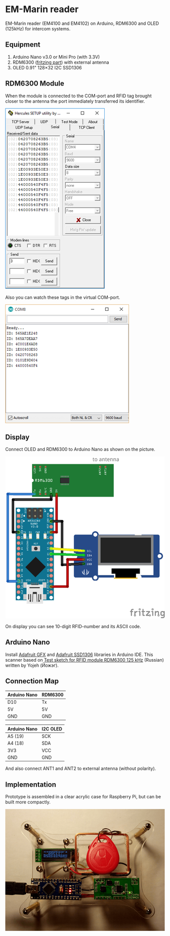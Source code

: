 # EM-Marin reader

EM-Marin reader (EM4100 and EM4102) on Arduino, RDM6300 and OLED (125kHz) for intercom systems.

## Equipment

1. Arduino Nano v3.0 or Mini Pro (with 3.3V)
2. RDM6300 ([fritzing part](./fritzing-scheme/RDM6300.fzpz)) with external antenna
3. OLED 0.91" 128×32 I2C SSD1306

## RDM6300 Module

When the module is connected to the COM-port and RFID tag brought closer to the antenna the port immediately transferred its identifier.

![Arduino_Nano_RDM6300_oled_photo](./pics/Arduino_Nano_RDM6300_oled_2.png)

Also you can watch these tags in the virtual COM-port.

![Arduino_Nano_RDM6300_oled_photo](./pics/Arduino_Nano_RDM6300_oled_3.png)

## Display

Connect OLED and RDM6300 to Arduino Nano as shown on the picture.

![Arduino_Nano_RDM6300_oled_scheme](./fritzing-scheme/Arduino_Nano_RDM6300_oled_bb.png)

On display you can see 10-digit RFID-number and its ASCII code.

## Arduino Nano

Install [Adafruit GFX](https://github.com/adafruit/Adafruit-GFX-Library) and [Adafruit SSD1306](https://github.com/adafruit/Adafruit_SSD1306) libraries in Arduino IDE. This scanner based on [Test sketch for RFID module RDM6300 125 kHz](http://forum.arduino.ua/viewtopic.php?id=345) (Russian) written by Yojeh (Йожэг).

## Connection Map

| Arduino Nano | RDM6300       |
| ------------ | ------------- |
| D10          | Tx            |
| 5V           | 5V            |
| GND          | GND           |

| Arduino Nano | I2C OLED      |
| ------------ | ------------- |
| A5 (19)      | SCK           |
| A4 (18)      | SDA           |
| 3V3          | VCC           |
| GND          | GND           |

And also connect ANT1 and ANT2 to external antenna (without polarity).

## Implementation

Prototype is assembled in a clear acrylic case for Raspberry Pi, but can be built more compactly.

![Arduino_Nano_RDM6300_oled_photo](./pics/Arduino_Nano_RDM6300_oled.png)